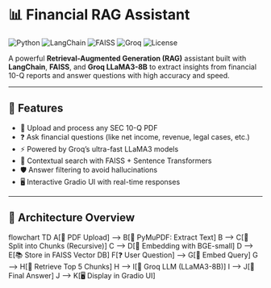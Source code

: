 # 📊 Financial RAG Assistant

![Python](https://img.shields.io/badge/python-3.10+-blue.svg)
![LangChain](https://img.shields.io/badge/langchain-%F0%9F%94%A5-success)
![FAISS](https://img.shields.io/badge/FAISS-VectorSearch-green)
![Groq](https://img.shields.io/badge/Groq-LLM%20powered-orange)
![License](https://img.shields.io/badge/license-MIT-blue)

A powerful **Retrieval-Augmented Generation (RAG)** assistant built with **LangChain**, **FAISS**, and **Groq LLaMA3-8B** to extract insights from financial 10-Q reports and answer questions with high accuracy and speed.

---

## 🚀 Features

- 📁 Upload and process any SEC 10-Q PDF
- ❓ Ask financial questions (like net income, revenue, legal cases, etc.)
- ⚡ Powered by Groq’s ultra-fast LLaMA3 models
- 🧠 Contextual search with FAISS + Sentence Transformers
- 🛡️ Answer filtering to avoid hallucinations
- 🖥️ Interactive Gradio UI with real-time responses

---

## 🧠 Architecture Overview


flowchart TD
    A[📁 PDF Upload] --> B[🧾 PyMuPDF: Extract Text]
    B --> C[🔪 Split into Chunks (Recursive)]
    C --> D[📌 Embedding with BGE-small]
    D --> E[📚 Store in FAISS Vector DB]
    F[❓ User Question] --> G[📍 Embed Query]
    G --> H[🔎 Retrieve Top 5 Chunks]
    H --> I[🧠 Groq LLM (LLaMA3-8B)]
    I --> J[📝 Final Answer]
    J --> K[🖥️ Display in Gradio UI]
